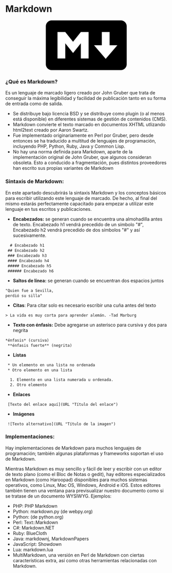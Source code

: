 # Markdown


<div style="text-align:center"><img style="width:50%; height:40%" src="imagenes/portada.png"/></div>

### ¿Qué es Markdown?
Es un lenguaje de marcado ligero creado por John Gruber que trata de conseguir la máxima legibilidad y facilidad de publicación tanto en su forma de entrada como de salida.
* Se distribuye bajo licencia BSD y se distribuye como plugin (o al menos está disponible) en diferentes sistemas de gestión de contenidos (CMS).
* Markdown convierte el texto marcado en documentos XHTML utlizando html2text creado por Aaron Swartz.
* Fue implementado originariamente en Perl por Gruber, pero desde entonces se ha traducido a multitud de lenguajes de programación, incluyendo PHP, Python, Ruby, Java y Common Lisp.
* No hay una norma definida para Markdown, aparte de la implementación original de John Gruber, que algunos consideran obsoleta. Esto a conducido a fragmentación, pues distintos proveedores han escrito sus propias variantes de Markdown

### Sintaxis de Markdown:

 En este apartado descubrirás la sintaxis Markdown y los conceptos básicos para escribir utilizando este lenguaje de marcado. De hecho, al final del mismo estarás perfectamente capacitado para empezar a utilizar este lenguaje en tus escritos y publicaciones.

 * **Encabezados:** se generan cuando se encuentra una almohadilla antes de texto. Encabezado h1 vendrá precedido de un símbolo "#", Encabezado h2 vendrá precedido de dos símbolos "#" y así sucesivamente.  
```
  # Encabezado h1
 ## Encabezado h2
 ### Encabezado h3
 #### Encabezado h4
 ##### Encabezado h5
 ###### Encabezado h6
 ```
 * **Saltos de línea:** se generan cuando se encuentran dos espacios juntos

 ```
 "Quien fue a Sevilla,  
perdió su silla"
 ```

 * **Citas**: Para citar solo es necesario escribir una cuña antes del texto
 ```
 > La vida es muy corta para aprender alemán. -Tad Marburg
 ```
 * **Texto con énfasis:** Debe agregarse un asterisco para cursiva y dos para negrita
 ```
 *énfasis* (cursiva)
  **énfasis fuerte** (negrita)
 ```
 * **Lístas**

 ```
  * Un elemento en una lista no ordenada
  * Otro elemento en una lista
 ```
 ```
   1. Elemento en una lista numerada u ordenada.
   2. Otro elemento

 ```

 * **Enlaces**
```
 [Texto del enlace aquí](URL "Título del enlace")
 ```

 * **Imágenes**
```
 ![Texto alternativo](URL "Título de la imagen")
 ```

 ### Implementaciones:
 Hay implementaciones de Markdown para muchos lenguajes de programación; también algunas plataformas y frameworks soportan el uso de Markdown.

 Mientras Markdown es muy sencillo y fácil de leer y escribir con un editor de texto plano (como el Bloc de Notas o gedit), hay editores especializados en Markdown (como Haroopad) disponibles para muchos sistemas operativos, como Linux, Mac OS, Windows, Android e iOS. Estos editores también tienen una ventana para previsualizar nuestro documento como si se tratase de un documento WYSIWYG. Ejemplos:
 * PHP: PHP Markdown
 * Python: markdown.py (de webpy.org)
 * Python: (de python.org)
 * Perl: Text::Markdown
 * C#: Markdown.NET
 * Ruby: BlueCloth
 * Java: markdownj, MarkdownPapers
 * JavaScript: Showdown
 * Lua: markdown.lua
 * MultiMarkdown, una versión en Perl de Markdown con ciertas           características extra, así como otras herramientas relacionadas con Markdown.
